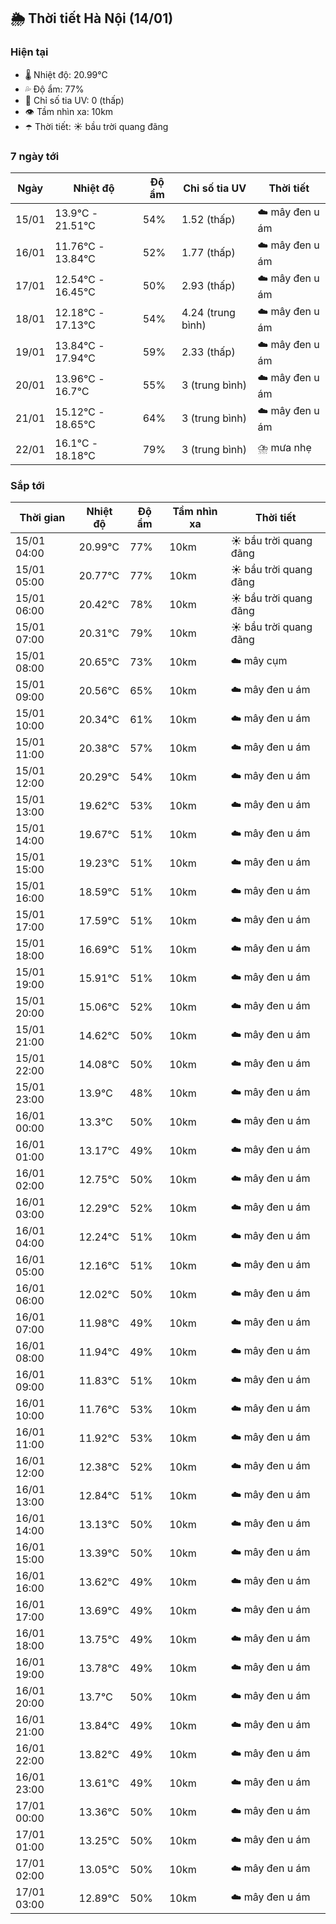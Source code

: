 ## 🌦️ Thời tiết Hà Nội (14/01)

### Hiện tại

- 🌡️ Nhiệt độ: 20.99℃
- 💦 Độ ẩm: 77%
- 🌟 Chỉ số tia UV: 0 (thấp)
- 👁️ Tầm nhìn xa: 10km
- ☂️ Thời tiết: ☀️ bầu trời quang đãng

### 7 ngày tới

| Ngày | Nhiệt độ | Độ ẩm | Chỉ số tia UV | Thời tiết |
| --- | --- | --- | --- | --- |
| 15/01 | 13.9℃ - 21.51℃ | 54% | 1.52 (thấp) | ☁️ mây đen u ám |
| 16/01 | 11.76℃ - 13.84℃ | 52% | 1.77 (thấp) | ☁️ mây đen u ám |
| 17/01 | 12.54℃ - 16.45℃ | 50% | 2.93 (thấp) | ☁️ mây đen u ám |
| 18/01 | 12.18℃ - 17.13℃ | 54% | 4.24 (trung bình) | ☁️ mây đen u ám |
| 19/01 | 13.84℃ - 17.94℃ | 59% | 2.33 (thấp) | ☁️ mây đen u ám |
| 20/01 | 13.96℃ - 16.7℃ | 55% | 3 (trung bình) | ☁️ mây đen u ám |
| 21/01 | 15.12℃ - 18.65℃ | 64% | 3 (trung bình) | ☁️ mây đen u ám |
| 22/01 | 16.1℃ - 18.18℃ | 79% | 3 (trung bình) | ⛈️ mưa nhẹ |

### Sắp tới

| Thời gian | Nhiệt độ | Độ ẩm | Tầm nhìn xa | Thời tiết |
| --- | --- | --- | --- | --- |
| 15/01 04:00 | 20.99℃ | 77% | 10km | ☀️ bầu trời quang đãng |
| 15/01 05:00 | 20.77℃ | 77% | 10km | ☀️ bầu trời quang đãng |
| 15/01 06:00 | 20.42℃ | 78% | 10km | ☀️ bầu trời quang đãng |
| 15/01 07:00 | 20.31℃ | 79% | 10km | ☀️ bầu trời quang đãng |
| 15/01 08:00 | 20.65℃ | 73% | 10km | ☁️ mây cụm |
| 15/01 09:00 | 20.56℃ | 65% | 10km | ☁️ mây đen u ám |
| 15/01 10:00 | 20.34℃ | 61% | 10km | ☁️ mây đen u ám |
| 15/01 11:00 | 20.38℃ | 57% | 10km | ☁️ mây đen u ám |
| 15/01 12:00 | 20.29℃ | 54% | 10km | ☁️ mây đen u ám |
| 15/01 13:00 | 19.62℃ | 53% | 10km | ☁️ mây đen u ám |
| 15/01 14:00 | 19.67℃ | 51% | 10km | ☁️ mây đen u ám |
| 15/01 15:00 | 19.23℃ | 51% | 10km | ☁️ mây đen u ám |
| 15/01 16:00 | 18.59℃ | 51% | 10km | ☁️ mây đen u ám |
| 15/01 17:00 | 17.59℃ | 51% | 10km | ☁️ mây đen u ám |
| 15/01 18:00 | 16.69℃ | 51% | 10km | ☁️ mây đen u ám |
| 15/01 19:00 | 15.91℃ | 51% | 10km | ☁️ mây đen u ám |
| 15/01 20:00 | 15.06℃ | 52% | 10km | ☁️ mây đen u ám |
| 15/01 21:00 | 14.62℃ | 50% | 10km | ☁️ mây đen u ám |
| 15/01 22:00 | 14.08℃ | 50% | 10km | ☁️ mây đen u ám |
| 15/01 23:00 | 13.9℃ | 48% | 10km | ☁️ mây đen u ám |
| 16/01 00:00 | 13.3℃ | 50% | 10km | ☁️ mây đen u ám |
| 16/01 01:00 | 13.17℃ | 49% | 10km | ☁️ mây đen u ám |
| 16/01 02:00 | 12.75℃ | 50% | 10km | ☁️ mây đen u ám |
| 16/01 03:00 | 12.29℃ | 52% | 10km | ☁️ mây đen u ám |
| 16/01 04:00 | 12.24℃ | 51% | 10km | ☁️ mây đen u ám |
| 16/01 05:00 | 12.16℃ | 51% | 10km | ☁️ mây đen u ám |
| 16/01 06:00 | 12.02℃ | 50% | 10km | ☁️ mây đen u ám |
| 16/01 07:00 | 11.98℃ | 49% | 10km | ☁️ mây đen u ám |
| 16/01 08:00 | 11.94℃ | 49% | 10km | ☁️ mây đen u ám |
| 16/01 09:00 | 11.83℃ | 51% | 10km | ☁️ mây đen u ám |
| 16/01 10:00 | 11.76℃ | 53% | 10km | ☁️ mây đen u ám |
| 16/01 11:00 | 11.92℃ | 53% | 10km | ☁️ mây đen u ám |
| 16/01 12:00 | 12.38℃ | 52% | 10km | ☁️ mây đen u ám |
| 16/01 13:00 | 12.84℃ | 51% | 10km | ☁️ mây đen u ám |
| 16/01 14:00 | 13.13℃ | 50% | 10km | ☁️ mây đen u ám |
| 16/01 15:00 | 13.39℃ | 50% | 10km | ☁️ mây đen u ám |
| 16/01 16:00 | 13.62℃ | 49% | 10km | ☁️ mây đen u ám |
| 16/01 17:00 | 13.69℃ | 49% | 10km | ☁️ mây đen u ám |
| 16/01 18:00 | 13.75℃ | 49% | 10km | ☁️ mây đen u ám |
| 16/01 19:00 | 13.78℃ | 49% | 10km | ☁️ mây đen u ám |
| 16/01 20:00 | 13.7℃ | 50% | 10km | ☁️ mây đen u ám |
| 16/01 21:00 | 13.84℃ | 49% | 10km | ☁️ mây đen u ám |
| 16/01 22:00 | 13.82℃ | 49% | 10km | ☁️ mây đen u ám |
| 16/01 23:00 | 13.61℃ | 49% | 10km | ☁️ mây đen u ám |
| 17/01 00:00 | 13.36℃ | 50% | 10km | ☁️ mây đen u ám |
| 17/01 01:00 | 13.25℃ | 50% | 10km | ☁️ mây đen u ám |
| 17/01 02:00 | 13.05℃ | 50% | 10km | ☁️ mây đen u ám |
| 17/01 03:00 | 12.89℃ | 50% | 10km | ☁️ mây đen u ám |
